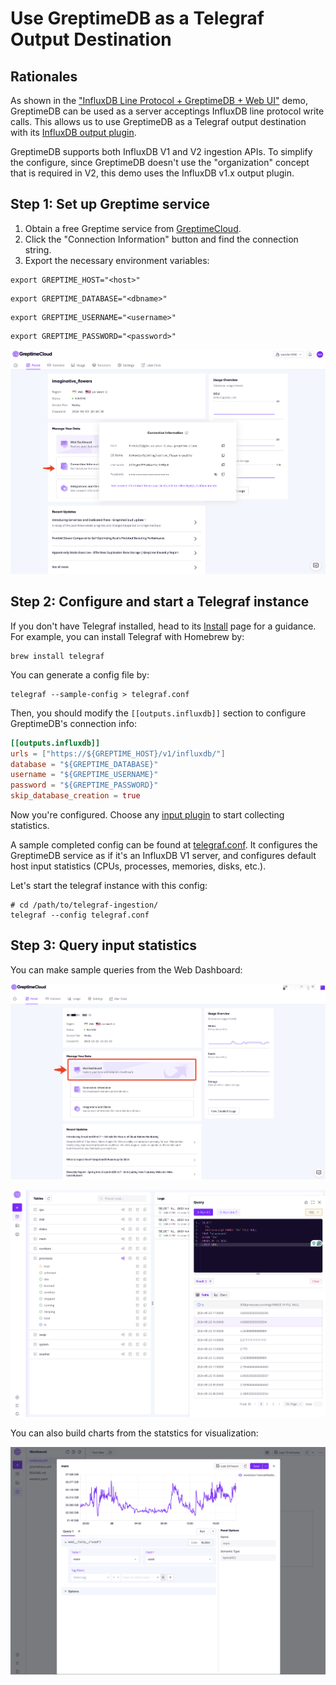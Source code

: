 # Use GreptimeDB as a Telegraf Output Destination

## Rationales

As shown in the ["InfluxDB Line Protocol + GreptimeDB + Web UI"](/influxdb-lineprotocol) demo, GreptimeDB can be used as a server acceptings InfluxDB line protocol write calls. This allows us to use GreptimeDB as a Telegraf output destination with its [InfluxDB output plugin](https://github.com/influxdata/telegraf/blob/master/plugins/outputs/influxdb/README.md).

GreptimeDB supports both InfluxDB V1 and V2 ingestion APIs. To simplify the configure, since GreptimeDB doesn't use the "organization" concept that is required in V2, this demo uses the InfluxDB v1.x output plugin.

## Step 1: Set up Greptime service

1. Obtain a free Greptime service from [GreptimeCloud](https://console.greptime.cloud/). 
2. Click the "Connection Information" button and find the connection string.
3. Export the necessary environment variables:

```shell
export GREPTIME_HOST="<host>"
```

```shell
export GREPTIME_DATABASE="<dbname>"
```

```shell
export GREPTIME_USERNAME="<username>"
```

```shell
export GREPTIME_PASSWORD="<password>"
```

![Connection](/media/conninfo.png)

## Step 2: Configure and start a Telegraf instance

If you don't have Telegraf installed, head to its [Install](https://docs.influxdata.com/telegraf/v1/install/) page for a guidance. For example, you can install Telegraf with Homebrew by:

```shell
brew install telegraf
```

You can generate a config file by:

```shell
telegraf --sample-config > telegraf.conf
```

Then, you should modify the `[[outputs.influxdb]]` section to configure GreptimeDB's connection info:

```toml
[[outputs.influxdb]]
urls = ["https://${GREPTIME_HOST}/v1/influxdb/"]
database = "${GREPTIME_DATABASE}"
username = "${GREPTIME_USERNAME}"
password = "${GREPTIME_PASSWORD}"
skip_database_creation = true
```

Now you're configured. Choose any [input plugin](https://docs.influxdata.com/telegraf/v1/plugins/) to start collecting statistics.

A sample completed config can be found at [telegraf.conf](telegraf.conf). It configures the GreptimeDB service as if it's an InfluxDB V1 server, and configures default host input statistics (CPUs, processes, memories, disks, etc.).

Let's start the telegraf instance with this config:

```shell
# cd /path/to/telegraf-ingestion/
telegraf --config telegraf.conf
```

## Step 3: Query input statistics

You can make sample queries from the Web Dashboard:

![Portal](/media/portal.png)

![Dashboard](media/dashboard.png)

You can also build charts from the statstics for visualization:

![Workbench](media/panels.png)
